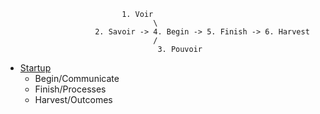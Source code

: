                               1. Voir
                                     \ 
                        2. Savoir -> 4. Begin -> 5. Finish -> 6. Harvest
                                     /
                                      3. Pouvoir 


 - [Startup](https://blog.samaltman.com/what-i-wish-someone-had-told-me) 
    - Begin/Communicate
    - Finish/Processes
    - Harvest/Outcomes 
